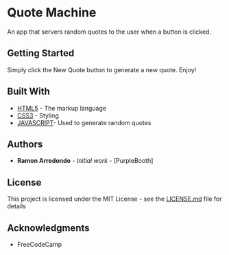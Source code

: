 # Quote Machine

An app that servers random quotes to the user when a button is clicked.

## Getting Started

Simply click the New Quote button to generate a new quote. Enjoy!

## Built With

* [HTML5](https://en.wikipedia.org/wiki/HTML5/) - The markup language
* [CSS3](https://developer.mozilla.org/en/docs/Web/CSS/CSS3) - Styling
* [JAVASCRIPT](https://www.w3schools.com/js/)- Used to generate random quotes


## Authors

* **Ramon Arredondo** - *Initial work* - [PurpleBooth]


## License

This project is licensed under the MIT License - see the [LICENSE.md](LICENSE.md) file for details

## Acknowledgments

* FreeCodeCamp
